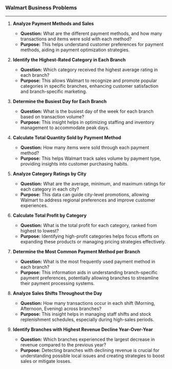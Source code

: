 ### Walmart Business Problems

---

1.  **Analyze Payment Methods and Sales**
    * **Question:** What are the different payment methods, and how many transactions and items were sold with each method?
    * **Purpose:** This helps understand customer preferences for payment methods, aiding in payment optimization strategies.

2.  **Identify the Highest-Rated Category in Each Branch**
    * **Question:** Which category received the highest average rating in each branch?
    * **Purpose:** This allows Walmart to recognize and promote popular categories in specific branches, enhancing customer satisfaction and branch-specific marketing.

3.  **Determine the Busiest Day for Each Branch**
    * **Question:** What is the busiest day of the week for each branch based on transaction volume?
    * **Purpose:** This insight helps in optimizing staffing and inventory management to accommodate peak days.

4.  **Calculate Total Quantity Sold by Payment Method**
    * **Question:** How many items were sold through each payment method?
    * **Purpose:** This helps Walmart track sales volume by payment type, providing insights into customer purchasing habits.

5.  **Analyze Category Ratings by City**
    * **Question:** What are the average, minimum, and maximum ratings for each category in each city?
    * **Purpose:** This data can guide city-level promotions, allowing Walmart to address regional preferences and improve customer experiences.

6.  **Calculate Total Profit by Category**
    * **Question:** What is the total profit for each category, ranked from highest to lowest?
    * **Purpose:** Identifying high-profit categories helps focus efforts on expanding these products or managing pricing strategies effectively.

7.  **Determine the Most Common Payment Method per Branch**
    * **Question:** What is the most frequently used payment method in each branch?
    * **Purpose:** This information aids in understanding branch-specific payment preferences, potentially allowing branches to streamline their payment processing systems.

8.  **Analyze Sales Shifts Throughout the Day**
    * **Question:** How many transactions occur in each shift (Morning, Afternoon, Evening) across branches?
    * **Purpose:** This insight helps in managing staff shifts and stock replenishment schedules, especially during high-sales periods.

9.  **Identify Branches with Highest Revenue Decline Year-Over-Year**
    * **Question:** Which branches experienced the largest decrease in revenue compared to the previous year?
    * **Purpose:** Detecting branches with declining revenue is crucial for understanding possible local issues and creating strategies to boost sales or mitigate losses.

